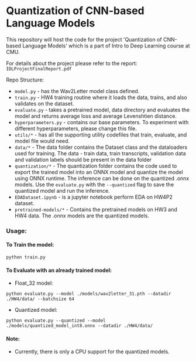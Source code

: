# Quantization of CNN-based Language Models
This repository will host the code for the project 'Quantization of CNN-based Language Models' which is a part of Intro to Deep Learning course at CMU.

For details about the project please refer to the report: `IDLProjectFinalReport.pdf`

Repo Structure:
* `model.py` - has the Wav2Letter model class defined.
* `train.py` - HW4 training routine where it loads the data, trains, and also validates on the dataset. 
* `evaluate.py` - takes a pretrained model, data directory and evaluates the model and returns average loss and average Levenshtien distance. 
* `hyperparameters.py` - contains our base parameters. To experiment with different hyperparameters, please change this file. 
* `utils/*` - has all the supporting utility codefiles that train, evaluate, and model file would need. 
* `data/*` - The data folder contains the Dataset class and the dataloaders used for training. The data - train data, train transcripts, validation data and validation labels should be present in the data folder
* `quantization/*` - The quantization folder contains the code used to export the trained model into an ONNX model and quantize the model using ONNX runtime. The inference can be done on the quantized .onnx models. Use the `evaluate.py` with the `--quantized` flag to save the quantized model and run the inference.
* `EDADataset.ipynb` - is a jupyter notebook perform EDA on HW4P2 dataset. 
* `pretrained-models/*` - Contains the pretrained models on HW3 and HW4 data. The .onnx models are the quantized models.

### Usage:
#### To Train the model:
```
python train.py
```
#### To Evaluate with an already trained model:
* Float_32 model:
```
python evaluate.py --model ./models/wav2letter_31.pth --datadir ./HW4/data/ --batchsize 64
```

* Quantized model:
```
python evaluate.py --quantized --model ./models/quantized_model_int8.onnx --datadir ./HW4/data/
```

#### Note:
* Currently, there is only a CPU support for the quantized models.

